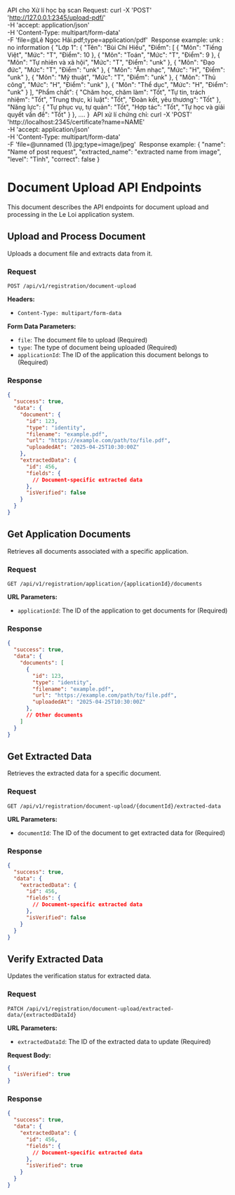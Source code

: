 API cho Xử lí học bạ scan
Request:
curl -X 'POST' \
  'http://127.0.0.1:2345/upload-pdf/' \
  -H 'accept: application/json' \
  -H 'Content-Type: multipart/form-data' \
  -F 'file=@Lê Ngọc Hải.pdf;type=application/pdf'
​
Response example: unk : no information
{
  "Lớp 1": {
    "Tên": "Bùi Chí Hiếu",
    "Điểm": [
      {
        "Môn": "Tiếng Việt",
        "Mức": "T",
        "Điểm": 10
      },
      {
        "Môn": "Toán",
        "Mức": "T",
        "Điểm": 9
      },
      {
        "Môn": "Tự nhiên và xã hội",
        "Mức": "T",
        "Điểm": "unk"
      },
      {
        "Môn": "Đạo đức",
        "Mức": "T",
        "Điểm": "unk"
      },
      {
        "Môn": "Âm nhạc",
        "Mức": "H",
        "Điểm": "unk"
      },
      {
        "Môn": "Mỹ thuật",
        "Mức": "T",
        "Điểm": "unk"
      },
      {
        "Môn": "Thủ công",
        "Mức": "H",
        "Điểm": "unk"
      },
      {
        "Môn": "Thể dục",
        "Mức": "H",
        "Điểm": "unk"
      }
    ],
    "Phẩm chất": {
      "Chăm học, chăm làm": "Tốt",
      "Tự tin, trách nhiệm": "Tốt",
      "Trung thực, kỉ luật": "Tốt",
      "Đoàn kết, yêu thương": "Tốt"
    },
    "Năng lực": {
      "Tự phục vụ, tự quản": "Tốt",
      "Hợp tác": "Tốt",
      "Tự học và giải quyết vấn đề": "Tốt"
    }
  },
	....
}
​
API xử lí chứng chỉ:
curl -X 'POST' \
  'http://localhost:2345/certificate?name=NAME' \
  -H 'accept: application/json' \
  -H 'Content-Type: multipart/form-data' \
  -F 'file=@unnamed (1).jpg;type=image/jpeg'
​
Response example:
{
  "name": "Name of post request", 
  "extracted_name": "extracted name from image",
  "level": "Tỉnh",
  "correct": false
}

# Document Upload API Endpoints

This document describes the API endpoints for document upload and processing in the Le Loi application system.

## Upload and Process Document

Uploads a document file and extracts data from it.

### Request

```
POST /api/v1/registration/document-upload
```

**Headers:**
- `Content-Type: multipart/form-data`

**Form Data Parameters:**
- `file`: The document file to upload (Required)
- `type`: The type of document being uploaded (Required)
- `applicationId`: The ID of the application this document belongs to (Required)

### Response

```json
{
  "success": true,
  "data": {
    "document": {
      "id": 123,
      "type": "identity",
      "filename": "example.pdf",
      "url": "https://example.com/path/to/file.pdf",
      "uploadedAt": "2025-04-25T10:30:00Z"
    },
    "extractedData": {
      "id": 456,
      "fields": {
        // Document-specific extracted data
      },
      "isVerified": false
    }
  }
}
```

## Get Application Documents

Retrieves all documents associated with a specific application.

### Request

```
GET /api/v1/registration/application/{applicationId}/documents
```

**URL Parameters:**
- `applicationId`: The ID of the application to get documents for (Required)

### Response

```json
{
  "success": true,
  "data": {
    "documents": [
      {
        "id": 123,
        "type": "identity",
        "filename": "example.pdf",
        "url": "https://example.com/path/to/file.pdf",
        "uploadedAt": "2025-04-25T10:30:00Z"
      },
      // Other documents
    ]
  }
}
```

## Get Extracted Data

Retrieves the extracted data for a specific document.

### Request

```
GET /api/v1/registration/document-upload/{documentId}/extracted-data
```

**URL Parameters:**
- `documentId`: The ID of the document to get extracted data for (Required)

### Response

```json
{
  "success": true,
  "data": {
    "extractedData": {
      "id": 456,
      "fields": {
        // Document-specific extracted data
      },
      "isVerified": false
    }
  }
}
```

## Verify Extracted Data

Updates the verification status for extracted data.

### Request

```
PATCH /api/v1/registration/document-upload/extracted-data/{extractedDataId}
```

**URL Parameters:**
- `extractedDataId`: The ID of the extracted data to update (Required)

**Request Body:**
```json
{
  "isVerified": true
}
```

### Response

```json
{
  "success": true,
  "data": {
    "extractedData": {
      "id": 456,
      "fields": {
        // Document-specific extracted data
      },
      "isVerified": true
    }
  }
}
```